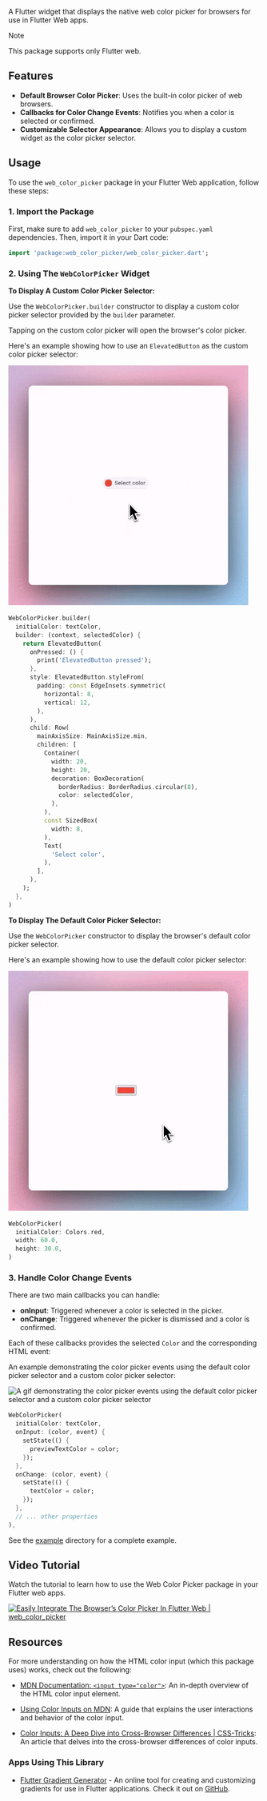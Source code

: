 
A Flutter widget that displays the native web color picker for browsers for use in Flutter Web apps.

> [!NOTE]
> This package supports only Flutter web.


## Features

- **Default Browser Color Picker**: Uses the built-in color picker of web browsers.
- **Callbacks for Color Change Events**: Notifies you when a color is selected or confirmed.
- **Customizable Selector Appearance**: Allows you to display a custom widget as the color picker selector.

## Usage

To use the `web_color_picker` package in your Flutter Web application, follow these steps:

### 1. Import the Package

First, make sure to add `web_color_picker` to your `pubspec.yaml` dependencies. Then, import it in your Dart code:

```dart
import 'package:web_color_picker/web_color_picker.dart';
```

### 2. Using The `WebColorPicker` Widget

**To Display A Custom Color Picker Selector:**

Use the `WebColorPicker.builder` constructor to display a custom color picker selector provided by the `builder` parameter.

Tapping on the custom color picker will open the browser's color picker.


Here's an example showing how to use an `ElevatedButton` as the custom color picker selector:

<img src="https://github.com/victoreronmosele/flutter_web_color_picker/blob/main/screenshots/web_color_picker_dot_builder.gif?raw=true" alt="A gif showing how to use an `ElevatedButton` as the custom color picker selector">


```dart
WebColorPicker.builder(
  initialColor: textColor,
  builder: (context, selectedColor) {
    return ElevatedButton(
      onPressed: () {
        print('ElevatedButton pressed');
      },
      style: ElevatedButton.styleFrom(
        padding: const EdgeInsets.symmetric(
          horizontal: 8,
          vertical: 12,
        ),
      ),
      child: Row(
        mainAxisSize: MainAxisSize.min,
        children: [
          Container(
            width: 20,
            height: 20,
            decoration: BoxDecoration(
              borderRadius: BorderRadius.circular(8),
              color: selectedColor,
            ),
          ),
          const SizedBox(
            width: 8,
          ),
          Text(
            'Select color',
          ),
        ],
      ),
    );
  },
)
```

**To Display The Default Color Picker Selector:**

Use the `WebColorPicker` constructor to display the browser's default color picker selector.

Here's an example showing how to use the default color picker selector:

<img src="https://github.com/victoreronmosele/flutter_web_color_picker/blob/main/screenshots/web_color_picker.gif?raw=true" alt="A gif showing how to use the default color picker selector">

```dart
WebColorPicker(
  initialColor: Colors.red,
  width: 60.0,
  height: 30.0,
)
```
### 3. Handle Color Change Events

There are two main callbacks you can handle:

- **onInput**: Triggered whenever a color is selected in the picker.
- **onChange**: Triggered whenever the picker is dismissed and a color is confirmed.

Each of these callbacks provides the selected `Color` and the corresponding HTML event:

An example demonstrating the color picker events using the default color picker selector and 
a custom color picker selector:

<img src="https://github.com/victoreronmosele/flutter_web_color_picker/blob/main/screenshots/web_color_picker_events_hq.gif?raw=true" alt="A gif demonstrating the color picker events using the default color picker selector and a custom color picker selector">

```dart
WebColorPicker(
  initialColor: textColor,
  onInput: (color, event) {
    setState(() {
      previewTextColor = color;
    });
  },
  onChange: (color, event) {
    setState(() {
      textColor = color;
    });
  },
  // ... other properties
),
```

See the [example](example) directory for a complete example.

## Video Tutorial

Watch the tutorial to learn how to use the Web Color Picker package in your Flutter web apps.

[![Easily Integrate The Browser’s Color Picker In Flutter Web | web_color_picker](https://markdown-videos-api.jorgenkh.no/url?url=https%3A%2F%2Fwww.youtube.com%2Fwatch%3Fv%3DFPHhQRXDBN8)](https://www.youtube.com/watch?v=FPHhQRXDBN8)


## Resources

For more understanding on how the HTML color input (which this package uses) works, check out the following:

- [MDN Documentation: `<input type="color">`](https://developer.mozilla.org/en-US/docs/Web/HTML/Element/input/color): An in-depth overview of the HTML color input element.
  
- [Using Color Inputs on MDN](https://developer.mozilla.org/en-US/docs/Web/HTML/Element/input/color#using_color_inputs): A guide that explains the user interactions and behavior of the color input.

- [Color Inputs: A Deep Dive into Cross-Browser Differences | CSS-Tricks](https://css-tricks.com/color-inputs-a-deep-dive-into-cross-browser-differences/): An article that delves into the cross-browser differences of color inputs.

### Apps Using This Library

- [Flutter Gradient Generator](https://fluttergradientgenerator.com) - An online tool for creating and customizing gradients for use in Flutter applications. 
Check it out on [GitHub](https://github.com/victoreronmosele/flutter_gradient_generator).
